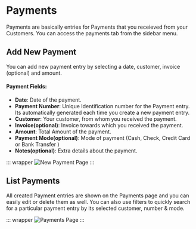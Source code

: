 # Payments

Payments are basically entries for Payments that you receieved from your Customers. You can access the payments tab from the sidebar menu.

## Add New Payment

You can add new payment entry by selecting a date, customer, invoice (optional) and amount.

#### Payment Fields:
- **Date**: Date of the payment.
- **Payment Number**: Unique Identification number for the Payment entry. Its automatically generated each time you create a new payment entry.
- **Customer**: Your customer, from whom you received the payment.
- **Invoice(optional)**: Invoice towards which you received the payment.
- **Amount**: Total Amount of the payment.
- **Payment Mode(optional)**: Mode of payment (Cash, Check, Credit Card or Bank Transfer )
- **Notes(optional)**: Extra details about the payment.

::: wrapper
![New Payment Page](/images/payments-new.png)
:::

## List Payments

All created Payment entries are shown on the Payments page and you can easily edit or delete them as well. You can also use filters to quickly search for a particular payment entry by its selected customer, number & mode.

::: wrapper
![Payments Page](/images/payments.png)
:::